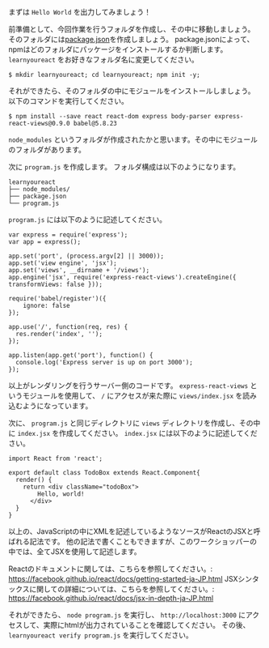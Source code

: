 まずは `Hello World` を出力してみましょう！

前準備として、今回作業を行うフォルダを作成し、その中に移動しましょう。
そのフォルダには[package.json](https://docs.npmjs.com/getting-started/using-a-package.json)を作成しましょう。
package.jsonによって、npmはどのフォルダにパッケージをインストールするか判断します。
`learnyoureact` をお好きなフォルダ名に変更してください。

`$ mkdir learnyoureact; cd learnyoureact; npm init -y;`

それができたら、そのフォルダの中にモジュールをインストールしましょう。
以下のコマンドを実行してください。

`$ npm install --save react react-dom express body-parser express-react-views@0.9.0 babel@5.8.23`

`node_modules` というフォルダが作成されたかと思います。その中にモジュールのフォルダがあります。

次に `program.js` を作成します。
フォルダ構成は以下のようになります。

```
learnyoureact
├── node_modules/
├── package.json
└── program.js
```

`program.js` には以下のように記述してください。

```
var express = require('express');
var app = express();

app.set('port', (process.argv[2] || 3000));
app.set('view engine', 'jsx');
app.set('views', __dirname + '/views');
app.engine('jsx', require('express-react-views').createEngine({ transformViews: false }));

require('babel/register')({
    ignore: false
});

app.use('/', function(req, res) {
  res.render('index', '');
});

app.listen(app.get('port'), function() {
  console.log('Express server is up on port 3000');
});
```
以上がレンダリングを行うサーバー側のコードです。 `express-react-views` というモジュールを使用して、 `/` にアクセスが来た際に `views/index.jsx` を読み込むようになっています。


次に、 `program.js` と同じディレクトリに `views` ディレクトリを作成し、その中に `index.jsx` を作成してください。
`index.jsx` には以下のように記述してください。

```
import React from 'react';

export default class TodoBox extends React.Component{
  render() {
    return <div className="todoBox">
        Hello, world!
      </div>
  }
}
```

以上の、JavaScriptの中にXMLを記述しているようなソースがReactのJSXと呼ばれる記法です。
他の記法で書くこともできますが、このワークショッパーの中では、全てJSXを使用して記述します。

Reactのドキュメントに関しては、こちらを参照してください。: https://facebook.github.io/react/docs/getting-started-ja-JP.html
JSXシンタックスに関しての詳細については、こちらを参照してください。: https://facebook.github.io/react/docs/jsx-in-depth-ja-JP.html


それができたら、 `node program.js` を実行し、 `http://localhost:3000` にアクセスして、実際にhtmlが出力されていることを確認してください。
その後、 `learnyoureact verify program.js` を実行してください。
